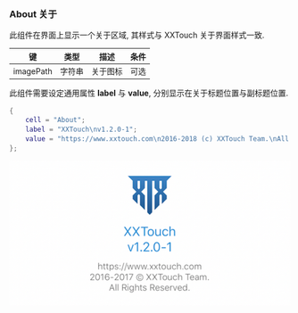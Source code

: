 ### About 关于

此组件在界面上显示一个关于区域, 其样式与 XXTouch 关于界面样式一致. 

|   键   |   类型   |   描述   |   条件   |
|--------|----------|----------|----------|
|imagePath|字符串|关于图标|可选|

此组件需要设定通用属性 **label** 与 **value**, 分别显示在关于标题位置与副标题位置. 

```lua
{
    cell = "About";
    label = "XXTouch\nv1.2.0-1";
    value = "https://www.xxtouch.com\n2016-2018 (c) XXTouch Team.\nAll Rights Reserved.";
};
```

![A0EE71ED-F67B-4A88-9E57-30F2C581E3A3.png-91kB](About/A0EE71ED-F67B-4A88-9E57-30F2C581E3A3.png)
